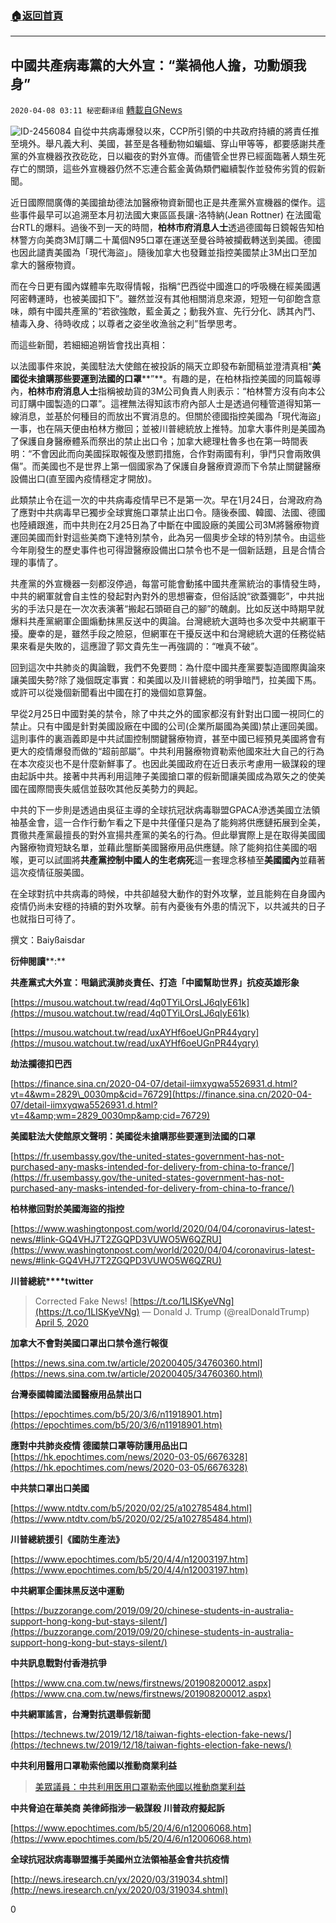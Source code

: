 ###  [:house:返回首頁](https://github.com/ourhimalayas/txt)
---

## 中國共產病毒黨的大外宣：“業禍他人擔，功勳頒我身”
`2020-04-08 03:11 秘密翻译组` [轉載自GNews](https://gnews.org/zh-hant/165835/)

![ ID-2456084](https://s3.amazonaws.com/gnews-media-offload/wp-content/uploads/2020/04/08031022/1-31.png)
自從中共病毒爆發以來，CCP所引領的中共政府持續的將責任推至境外。舉凡義大利、美國，甚至是各種動物如蝙蝠、穿山甲等等，都要感謝共產黨的外宣機器孜孜矻矻，日以繼夜的對外宣傳。而儘管全世界已經面臨著人類生死存亡的關頭，這些外宣機器仍然不忘連合藍金黃偽類們繼續製作並發佈劣質的假新聞。

近日國際間廣傳的美國搶劫德法加醫療物資新聞也正是共產黨外宣機器的傑作。這些事件最早可以追溯至本月初法國大東區區長讓-洛特納(Jean Rottner) 在法國電台RTL的爆料。過後不到一天的時間，**柏林市府消息人士**透過德國每日鏡報告知柏林警方向美商3M訂購二十萬個N95口罩在運送至曼谷時被攔截轉送到美國。德國也因此譴責美國為「現代海盜」。隨後加拿大也發難並指控美國禁止3M出口至加拿大的醫療物資。

而在今日更有國內媒體率先取得情報，指稱“巴西從中國進口的呼吸機在經美國邁阿密轉運時，也被美國扣下”。雖然並沒有其他相關消息來源，短短一句卻飽含意味，頗有中國共產黨的“若欲強敵，藍金黃之；動我外宣、先行分化、誘其內鬥、植毒入身、待時收成；以尊者之姿坐收漁翁之利”哲學思考。

而這些新聞，若細細追朔皆會找出真相：

以法國事件來說，美國駐法大使館在被投訴的隔天立即發布新聞稿並澄清真相“**美國從未搶購那些要運到法國的口罩****”**。有趣的是，在柏林指控美國的同篇報導內，**柏林市府消息人士**指稱被劫貨的3M公司負責人則表示：“柏林警方沒有向本公司訂購中國製造的口罩”。這裡無法得知該市府內部人士是透過何種管道得知第一線消息，並基於何種目的而放出不實消息的。但關於德國指控美國為「現代海盜」一事，也在隔天便由柏林方撤回；並被川普總統放上推特。加拿大事件則是美國為了保護自身醫療體系而祭出的禁止出口令；加拿大總理杜魯多也在第一時間表明：“不會因此而向美國採取報復及懲罰措施，合作對兩國有利，爭鬥只會兩敗俱傷”。而美國也不是世界上第一個國家為了保護自身醫療資源而下令禁止關鍵醫療設備出口(直至國內疫情穩定才開放)。

此類禁止令在這一次的中共病毒疫情早已不是第一次。早在1月24日，台灣政府為了應對中共病毒早已獨步全球實施口罩禁止出口令。隨後泰國、韓國、法國、德國也陸續跟進，而中共則在2月25日為了中斷在中國設廠的美國公司3M將醫療物資運回美國而針對這些美商下達特別禁令，此為另一個奧步全球的特別禁令。由這些今年剛發生的歷史事件也可得證醫療設備出口禁令也不是一個新話題，且是合情合理的事情了。

共產黨的外宣機器一刻都沒停過，每當可能會動搖中國共產黨統治的事情發生時，中共的網軍就會自主性的發起對內對外的思想審查，但俗話說“欲蓋彌彰”，中共拙劣的手法只是在一次次表演著“搬起石頭砸自己的腳”的醜劇。比如反送中時期早就爆料共產黨網軍企圖煽動抹黑反送中的輿論。台灣總統大選時也多次受中共網軍干擾。慶幸的是，雖然手段之險惡，但網軍在干擾反送中和台灣總統大選的任務從結果來看是失敗的，這應證了郭文貴先生一再強調的：“唯真不破”。

回到這次中共肺炎的輿論戰，我們不免要問：為什麼中國共產黨要製造國際輿論來讓美國失勢?除了幾個既定事實：和美國以及川普總統的明爭暗鬥，拉美國下馬。或許可以從幾個新聞看出中國在打的幾個如意算盤。

早從2月25日中國對美的禁令，除了中共之外的國家都沒有針對出口國一視同仁的禁止。只有中國是針對美國設廠在中國的公司(企業所屬國為美國)禁止運回美國。這則事件的裏涵義即是中共試圖控制關鍵醫療物資，甚至中國已經預見美國將會有更大的疫情爆發而做的“超前部屬”。中共利用醫療物資勒索他國來壯大自己的行為在本次疫災也不是什麼新鮮事了。也因此美國政府在近日表示考慮用一級謀殺的理由起訴中共。接著中共再利用這陣子美國搶口罩的假新聞讓美國成為眾矢之的使美國在國際間喪失威信並鼓吹其他反美勢力的興起。

中共的下一步則是透過由吳征主導的全球抗冠狀病毒聯盟GPACA滲透美國立法領袖基金會，這一合作行動乍看之下是中共僅僅只是為了能夠將供應鏈拓展到全美，貫徹共產黨最擅長的對外宣揚共產黨的美名的行為。但此舉實際上是在取得美國國內醫療物資短缺名單，並藉此壟斷美國醫療用品供應鏈。除了能夠掐住美國的咽喉，更可以試圖將**共產黨控制中國人的生老病死**這一套理念移植至**美國國內**並藉著這次疫情征服美國。

在全球對抗中共病毒的時候，中共卻越發大動作的對外攻擊，並且能夠在自身國內疫情仍尚未安穩的持續的對外攻擊。前有內憂後有外患的情況下，以共滅共的日子也就指日可待了。

撰文：Baiyßaisdar

**衍伸閱讀****:**

**共產黨式大外宣：甩鍋武漢肺炎責任、打造「中國幫助世界」抗疫英雄形象**

[https://musou.watchout.tw/read/4q0TYiLOrsLJ6qIyE61k](https://musou.watchout.tw/read/4q0TYiLOrsLJ6qIyE61k)

[https://musou.watchout.tw/read/uxAYHf6oeUGnPR44yqry](https://musou.watchout.tw/read/uxAYHf6oeUGnPR44yqry)

**劫法攔德扣巴西**

[https://finance.sina.cn/2020-04-07/detail-iimxyqwa5526931.d.html?vt=4&wm=2829\_0030mp&cid=76729](https://finance.sina.cn/2020-04-07/detail-iimxyqwa5526931.d.html?vt=4&amp;wm=2829_0030mp&amp;cid=76729)

**美國駐法大使館原文聲明：美國從未搶購那些要運到法國的口罩**

[https://fr.usembassy.gov/the-united-states-government-has-not-purchased-any-masks-intended-for-delivery-from-china-to-france/](https://fr.usembassy.gov/the-united-states-government-has-not-purchased-any-masks-intended-for-delivery-from-china-to-france/)

**柏林撤回對於美國海盜的指控**

[https://www.washingtonpost.com/world/2020/04/04/coronavirus-latest-news/#link-GQ4VHJ7T2ZGQPD3VUWO5W6QZRU](https://www.washingtonpost.com/world/2020/04/04/coronavirus-latest-news/#link-GQ4VHJ7T2ZGQPD3VUWO5W6QZRU)

**川普總統****twitter**

> Corrected Fake News! [https://t.co/1LISKyeVNg](https://t.co/1LISKyeVNg)
> — Donald J. Trump (@realDonaldTrump) [April 5, 2020](https://twitter.com/realDonaldTrump/status/1246835160252809216?ref_src=twsrc%5Etfw)

**加拿大不會對美國口罩出口禁令進行報復**

[https://news.sina.com.tw/article/20200405/34760360.html](https://news.sina.com.tw/article/20200405/34760360.html)

**台灣泰國韓國法國醫療用品禁出口**

[https://epochtimes.com/b5/20/3/6/n11918901.htm](https://epochtimes.com/b5/20/3/6/n11918901.htm)

**應對中共肺炎疫情 德國禁口罩等防護用品出口**[https://hk.epochtimes.com/news/2020-03-05/6676328](https://hk.epochtimes.com/news/2020-03-05/6676328)

**中共禁口罩出口美國**

[https://www.ntdtv.com/b5/2020/02/25/a102785484.html](https://www.ntdtv.com/b5/2020/02/25/a102785484.html)

**川普總統援引《國防生產法》**

[https://www.epochtimes.com/b5/20/4/4/n12003197.htm](https://www.epochtimes.com/b5/20/4/4/n12003197.htm)

**中共網軍企圖抹黑反送中運動**

[https://buzzorange.com/2019/09/20/chinese-students-in-australia-support-hong-kong-but-stays-silent/](https://buzzorange.com/2019/09/20/chinese-students-in-australia-support-hong-kong-but-stays-silent/)

**中共訊息戰對付香港抗爭**

[https://www.cna.com.tw/news/firstnews/201908200012.aspx](https://www.cna.com.tw/news/firstnews/201908200012.aspx)

**中共網軍謠言，台灣對抗選舉假新聞**

[https://technews.tw/2019/12/18/taiwan-fights-election-fake-news/](https://technews.tw/2019/12/18/taiwan-fights-election-fake-news/)

**中共利用醫用口罩勒索他國以推動商業利益**

> [美眾議員：中共利用医用口罩勒索他國以推動商業利益](https://gnews.org/zh-hant/164993/)

**中共脅迫在華美商 美律師指涉一級謀殺 川普政府擬起訴**

[https://www.epochtimes.com/b5/20/4/6/n12006068.htm](https://www.epochtimes.com/b5/20/4/6/n12006068.htm)

**全球抗冠狀病毒聯盟攜手美國州立法領袖基金會共抗疫情**

[http://news.iresearch.cn/yx/2020/03/319034.shtml](http://news.iresearch.cn/yx/2020/03/319034.shtml)

0
